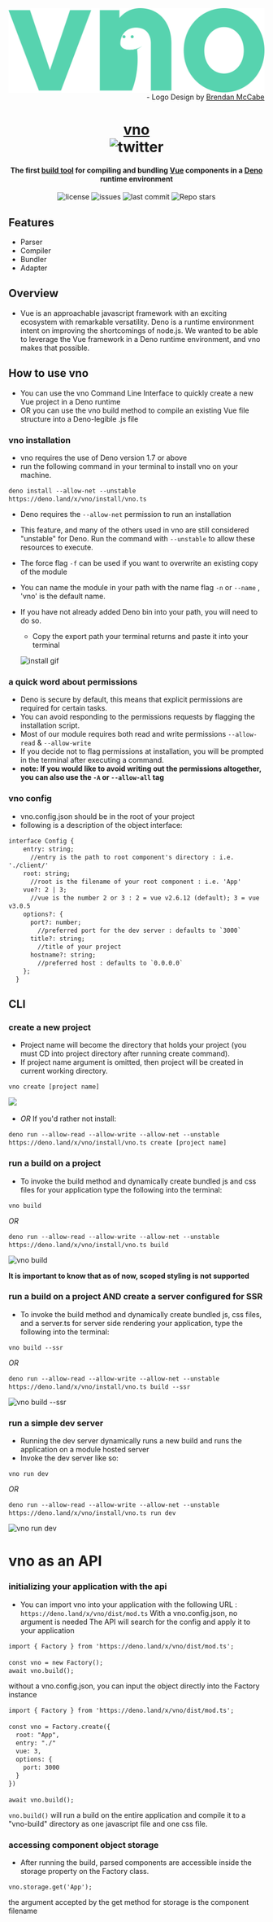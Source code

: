 <img src="./assets/vnologo.svg"
     alt="vno logo"
     style="float: left; margin-right: 10px;" />

<p align='right'> - Logo Design by <a href='https://www.behance.net/bmccabe'>Brendan McCabe</a></p>
<h1 align="center">
	<a href='https://www.vno.land'>vno</a> <br/>
	<img alt="twitter" src="https://img.shields.io/twitter/follow/vno_land?label=%40vno_land&logoColor=%2357d3af&style=social"></h1>
	<h4 align='center'> The first <a href='https://deno.land/x/vno'>build tool</a> for compiling and bundling <a href='https://github.com/vuejs'>Vue</a> components in a <a href='https://github.com/denoland'>Deno</a> runtime environment</h4>

<p align="center">
  <img alt="license" src="https://img.shields.io/github/license/oslabs-beta/vno?color=%2357d3af">
  <img alt="issues" src="https://img.shields.io/github/issues-raw/oslabs-beta/vno?color=yellow">
  <img alt="last commit" src="https://img.shields.io/github/last-commit/oslabs-beta/vno?color=%2357d3af">
  <img alt="Repo stars" src="https://img.shields.io/github/stars/oslabs-beta/vno?logoColor=%2334495e&style=social">
</p>

## Features

- Parser
- Compiler
- Bundler
- Adapter

## Overview

- Vue is an approachable javascript framework with an exciting ecosystem with
  remarkable versatility. Deno is a runtime environment intent on improving the
  shortcomings of node.js. We wanted to be able to leverage the Vue framework in
  a Deno runtime environment, and vno makes that possible.

## How to use vno

- You can use the vno Command Line Interface to quickly create a new Vue project
  in a Deno runtime
- OR you can use the vno build method to compile an existing Vue file structure
  into a Deno-legible .js file

### vno installation

- vno requires the use of Deno version 1.7 or above
- run the following command in your terminal to install vno on your machine.

```
deno install --allow-net --unstable https://deno.land/x/vno/install/vno.ts
```

- Deno requires the `--allow-net` permission to run an installation
- This feature, and many of the others used in vno are still considered
  "unstable" for Deno. Run the command with `--unstable` to allow these
  resources to execute.
- The force flag `-f` can be used if you want to overwrite an existing copy of
  the module
- You can name the module in your path with the name flag `-n` or `--name` ,
  'vno' is the default name.
- If you have not already added Deno bin into your path, you will need to do so.

  - Copy the export path your terminal returns and paste it into your terminal

  ![install gif](https://media.giphy.com/media/LVokebNuReGJuwU13R/giphy.gif)

### a quick word about permissions

- Deno is secure by default, this means that explicit permissions are required
  for certain tasks.
- You can avoid responding to the permissions requests by flagging the
  installation script.
- Most of our module requires both read and write permissions `--allow-read` &
  `--allow-write`
- If you decide not to flag permissions at installation, you will be prompted in
  the terminal after executing a command.
- **note: If you would like to avoid writing out the permissions altogether, you
  can also use the `-A` or `--allow-all` tag**

### vno config

- vno.config.json should be in the root of your project
- following is a description of the object interface:

```
interface Config {
    entry: string;
      //entry is the path to root component's directory : i.e. './client/'
    root: string;
      //root is the filename of your root component : i.e. 'App'
    vue?: 2 | 3;
      //vue is the number 2 or 3 : 2 = vue v2.6.12 (default); 3 = vue v3.0.5 
    options?: {
      port?: number;
        //preferred port for the dev server : defaults to `3000`
      title?: string;
        //title of your project
      hostname?: string;
        //preferred host : defaults to `0.0.0.0`
    };
  }
```

## CLI

### create a new project

- Project name will become the directory that holds your project (you must CD
  into project directory after running create command).
- If project name argument is omitted, then project will be created in current
  working directory.

```
vno create [project name]
```

![](https://i.ibb.co/Fw5Sp7n/vno-create.gif)

- _OR_ If you'd rather not install:

```
deno run --allow-read --allow-write --allow-net --unstable https://deno.land/x/vno/install/vno.ts create [project name]
```

### run a build on a project

- To invoke the build method and dynamically create bundled js and css files for
  your application type the following into the terminal:

```
vno build
```

_OR_

```
deno run --allow-read --allow-write --allow-net --unstable https://deno.land/x/vno/install/vno.ts build
```

![vno build](https://i.ibb.co/jgRFXvc/vno-build.gif)

**It is important to know that as of now, scoped styling is not supported**

### run a build on a project AND create a server configured for SSR

- To invoke the build method and dynamically create bundled js, css files, and a server.ts for server side rendering your application, type the following into the terminal:

```
vno build --ssr
```
_OR_

```
deno run --allow-read --allow-write --allow-net --unstable https://deno.land/x/vno/install/vno.ts build --ssr
```

![vno build --ssr](https://ibb.co/gyw8Snf)

### run a simple dev server

- Running the dev server dynamically runs a new build and runs the application
  on a module hosted server
- Invoke the dev server like so:

```
vno run dev
```

_OR_

```
deno run --allow-read --allow-write --allow-net --unstable https://deno.land/x/vno/install/vno.ts run dev
```

![vno run dev](https://i.ibb.co/RckD0Tm/vno-run-dev.gif)

# vno as an API

### initializing your application with the api

- You can import vno into your application with the following URL :
  `https://deno.land/x/vno/dist/mod.ts` With a vno.config.json, no argument is
  needed The API will search for the config and apply it to your application

```
import { Factory } from 'https://deno.land/x/vno/dist/mod.ts';

const vno = new Factory();
await vno.build();
```

without a vno.config.json, you can input the object directly into the Factory
instance

```
import { Factory } from 'https://deno.land/x/vno/dist/mod.ts';

const vno = Factory.create({
  root: "App",
  entry: "./"
  vue: 3,
  options: {
    port: 3000
  }
})

await vno.build();
```

`vno.build()` will run a build on the entire application and compile it to a
"vno-build" directory as one javascript file and one css file.

### accessing component object storage

- After running the build, parsed components are accessible inside the storage
  property on the Factory class.

```
vno.storage.get('App');
```

the argument accepted by the get method for storage is the component filename
